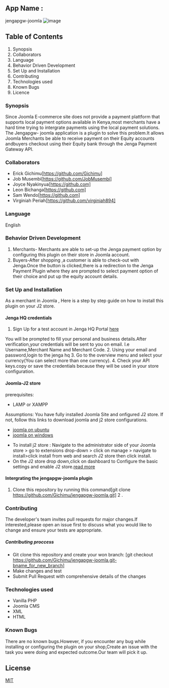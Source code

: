 ## App Name :
jengapgw-joomla
![image](https://kenyayote.com/wp-content/uploads/2018/08/Jenga-Payment-Gateway-and-Jenga-API-integration-registration-charges-and-what-it-is-equity-bank.jpg)

## Table of Contents
1. Synopsis
2. Collaborators
3. Language
4. Behavior Driven Development
5. Set Up and Installation
6. Contributing
7. Technologies used
8. Known Bugs
9. Licence

### Synopsis
Since Joomla E-commerce site does not provide a payment plattform that supports local payment options available in Kenya,most merchants have a hard time trying to intergrate payments using the local payment solutions. The Jengapgw- joomla  application is a plugin to solve this problem.It  allows Joomla Merchants be able to receive payment on their Equity accounts andbuyers checkout using their Equity bank through the Jenga Payment Gateway API.


### Collaborators
* Erick Gichimu[https://github.com/Gichimu]
* Job Musembi[https://github.com/JobMusembi]
* Joyce Nyakinyua[https://github.com]
* Leon Bichanga[https://github.com]
* Sam Wendo[https://github.com]
* Virginiah Periah[https://github.com/virginiah894]

### Language
English

### Behavior Driven Development
1. Merchants- Merchants are able to set-up the Jenga payment option by configuring this plugin on their store in Joomla account.
2. Buyers-After shopping ,a customer is able to check-out  with Jenga.Once the button is clicked,there is a redirection to the Jenga Payment Plugin where they are prompted to select payment option of their choice and put up the equity account details.

### Set Up and Installation
 As a merchant in Joomla , Here is a step by step guide on how to install this plugin on your J2 store.
#### Jenga HQ credentials
 1. Sign Up for a test account in Jenga HQ Portal [here](https://test.jengahq.io/#!/authenticate)

 You will be prompted to fill your personal and business details.After verification,your credentials will be sent to you on email. I.e Username,Merchant Name and Merchant Code.
2. Using your email and password,login to the jenga hq
3. Go to the overview menu and select your currency(You can select more than one currency).
4. Check your API keys.copy or save the credentials because they will be used in your store configuration. 


#### Joomla-J2 store
prerequisites:
  * LAMP or XAMPP

Assumptions:
You have fully installed Joomla Site and onfigured J2 store. If not, follow this links to download  joomla and j2 store configurations.
* [joomla on ubuntu](https://hostadvice.com/how-to/how-to-install-joomla-on-an-ubuntu-18-04-vps-or-dedicated-server/)
* [joomla on windows](https://websiteforstudents.com/install-joomla-cms-on-windows-10-desktop-server-with-xampp-support/)

 - To install j2 store : Navigate to the administrator side of your Joomla store > go to extensions drop-down > click on manage > navigate to install>click install from web and search J2 store then click install.
 - On the J2 store drop down,click on dashboard to  Configure the basic settings and enable J2 store.[read more](https://docs.j2store.org/)


 #### Intergrating the jengapgw-joomla plugin
 1. Clone this repository by running this command[git clone https://github.com/Gichimu/jengapgw-joomla.git]
 2 .


### Contributing
The developer's team invites pull requests for major changes.If interested,please open an issue first to discuss what you would like to change and ensure your tests are appropriate.
 ##### Contributing proccess
 * Git clone this repository and create your won branch:
[git checkout https://github.com/Gichimu/jengapgw-joomla.git-bname_for_new_branch]
* Make changes and test
* Submit Pull Request with comprehensive details of  the changes
### Technologies used
  * Vanilla PHP
  * Joomla CMS
  * XML
  * HTML
### Known Bugs
 There are no known bugs.However, if you encounter any bug while installing or configuring the plugin on your shop,Create an issue with the task you were doing and expected outcome.Our team will pick it up.



## License
[MIT](https://github.com/Gichimu/jengapgw-joomla/blob/master/LICENSE)

